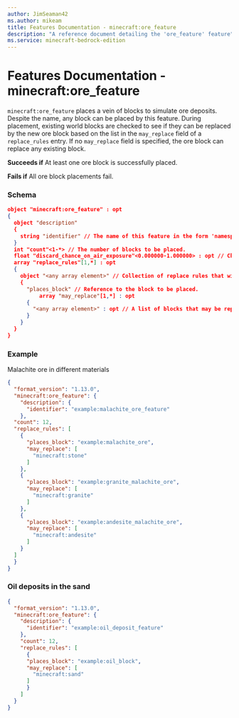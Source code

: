 ```yaml
---
author: JimSeaman42
ms.author: mikeam
title: Features Documentation - minecraft:ore_feature
description: "A reference document detailing the 'ore_feature' feature"
ms.service: minecraft-bedrock-edition
---
```


# Features Documentation - minecraft:ore_feature

`minecraft:ore_feature` places a vein of blocks to simulate ore deposits. Despite the name, any block can be placed by this feature. During placement, existing world blocks are checked to see if they can be replaced by the new ore block based on the list in the `may_replace` field of a `replace_rules` entry. If no `may_replace` field is specified, the ore block can replace any existing block.

**Succeeds if**
At least one ore block is successfully placed.

**Fails if**
All ore block placements fail.

### Schema

```json
object "minecraft:ore_feature" : opt
{
  object "description"
  {
    string "identifier" // The name of this feature in the form 'namespace_name:feature_name'. 'feature_name' must match the filename.
  }
  int "count"<1-*> // The number of blocks to be placed.
  float "discard_chance_on_air_exposure"<0.000000-1.000000> : opt // Chance of discarding placement if neighboring block is Air.
  array "replace_rules"[1,*] : opt
  {
    object "<any array element>" // Collection of replace rules that will be checked in order of definition. If a rule is resolved, the rest will not be resolved for that block position.
    {
      "places_block" // Reference to the block to be placed.
          array "may_replace"[1,*] : opt
      {
        "<any array element>" : opt // A list of blocks that may be replaced during placement. Omit this field to allow any block to be replaced.
      }
    }
  }
}
```

### Example

Malachite ore in different materials

```json
{
  "format_version": "1.13.0",
  "minecraft:ore_feature": {
    "description": {
      "identifier": "example:malachite_ore_feature"
    },
  "count": 12,
  "replace_rules": [
    {
      "places_block": "example:malachite_ore",
      "may_replace": [
        "minecraft:stone"
      ]
    },
    {
      "places_block": "example:granite_malachite_ore",
      "may_replace": [
        "minecraft:granite"
      ]
    },
    {
      "places_block": "example:andesite_malachite_ore",
      "may_replace": [
        "minecraft:andesite"
      ]
    }
  ]
  }
}
```

### Oil deposits in the sand

```json
{
  "format_version": "1.13.0",
  "minecraft:ore_feature": {
    "description": {
      "identifier": "example:oil_deposit_feature"
    },
    "count": 12,
    "replace_rules": [
      {
      "places_block": "example:oil_block",
      "may_replace": [
        "minecraft:sand"
      ]
      }
    ]
  }
}
```
